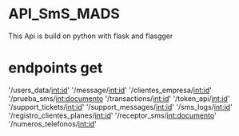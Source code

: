 # API_SmS_MADS
This Api is build on python with flask and flasgger

# endpoints get
'/users_data/<int:id>'
'/message/<int:id>'
'/clientes_empresa/<int:id>'
'/prueba_sms/<int:documento>
'/transactions/<int:id>'
'/token_api/<int:id>'
'/support_tickets/<int:id>'
'/support_messages/<int:id>'
'/sms_logs/<int:id>'
'/registro_clientes_planes/<int:id>'
'/receptor_sms/<int:documento>'
'/numeros_telefonos/<int:id>'